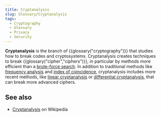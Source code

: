 ```yaml
---
title: Cryptanalysis
slug: Glossary/Cryptanalysis
tags:
  - Cryptography
  - Glossary
  - Privacy
  - Security
---
```


**Cryptanalysis** is the branch of {{glossary("cryptography")}} that studies how to break codes and cryptosystems. Cryptanalysis creates techniques to break {{glossary("cipher","ciphers")}}, in particular by methods more efficient than a [brute-force search](https://en.wikipedia.org/wiki/Brute-force_search). In addition to traditional methods like [frequency analysis](https://en.wikipedia.org/wiki/Frequency_analysis) and [index of coincidence](https://en.wikipedia.org/wiki/Index_of_coincidence), cryptanalysis includes more recent methods, like [linear cryptanalysis](https://en.wikipedia.org/wiki/Linear_cryptanalysis) or [differential cryptanalysis](https://en.wikipedia.org/wiki/Differential_cryptanalysis), that can break more advanced ciphers.

## See also

- [Cryptanalysis](https://en.wikipedia.org/wiki/Cryptanalysis) on Wikipedia
